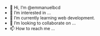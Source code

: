 - 👋 Hi, I’m @emmanuelbcd
- 👀 I’m interested in ...
- 🌱 I’m currently learning web development.
- 💞️ I’m looking to collaborate on ...
- 📫 How to reach me ...

<!---
emmanuelbcd/emmanuelbcd is a ✨ special ✨ repository because its `README.md` (this file) appears on your GitHub profile.
You can click the Preview link to take a look at your changes.
--->

